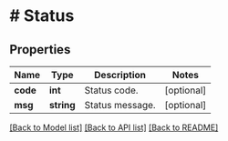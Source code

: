 # # Status

## Properties

Name | Type | Description | Notes
------------ | ------------- | ------------- | -------------
**code** | **int** | Status code. | [optional] 
**msg** | **string** | Status message. | [optional] 

[[Back to Model list]](../../README.md#documentation-for-models) [[Back to API list]](../../README.md#documentation-for-api-endpoints) [[Back to README]](../../README.md)


